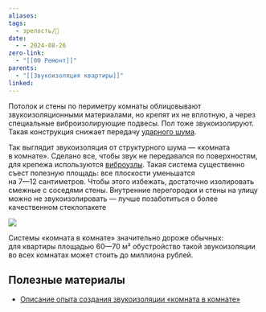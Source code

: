 ```yaml
---
aliases: 
tags:
  - зрелость/🌱
date:
  - - 2024-08-26
zero-link:
  - "[[00 Ремонт]]"
parents:
  - "[[Звукоизоляция квартиры]]"
linked:
---
```

Потолок и стены по периметру комнаты облицовывают звукоизоляционными материалами, но крепят их не вплотную, а через специальные виброизолирующие подвесы. Пол тоже звукоизолируют. Такая конструкция снижает передачу [ударного шума](Структурный%20шум.md).

Так выглядит звукоизоляция от структурного шума — «комната в комнате». Сделано все, чтобы звук не передавался по поверхностям, для крепежа используются [виброузлы](Виброизоляционное%20крепление.md). Такая система существенно съест полезную площадь: все плоскости уменьшатся на 7⁠—⁠12 сантиметров. Чтобы этого избежать, достаточно изолировать смежные с соседями стены. Внутренние перегородки и стены на улицу можно не звукоизолировать — лучше позаботиться о более качественном стеклопакете

![](Pasted%20image%2020240826083634.png)

Системы «комната в комнате» значительно дороже обычных: для квартиры площадью 60—70 м² обустройство такой звукоизоляции во всех комнатах может стоить до миллиона рублей.

## Полезные материалы
- [Описание опыта создания звукоизоляции «комната в комнате»](https://www.forumhouse.ru/threads/447456/)